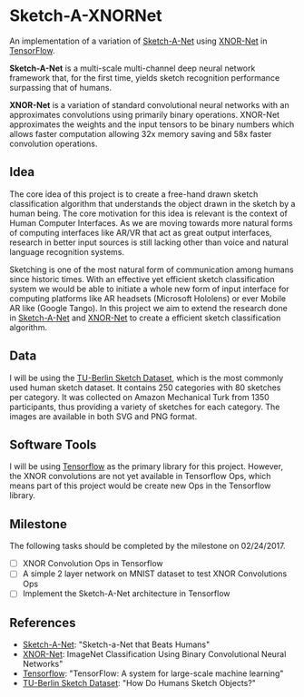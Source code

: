 # Sketch-A-XNORNet
An implementation of a variation of [Sketch-A-Net] using [XNOR-Net] in [TensorFlow].

**Sketch-A-Net** is a multi-scale multi-channel deep neural network framework that, for the first time, yields sketch recognition performance surpassing that of humans.

**XNOR-Net** is a variation of standard convolutional neural networks with an approximates convolutions using primarily binary operations. XNOR-Net approximates the weights and the input tensors to be binary numbers which allows faster computation allowing 32x memory saving and 58x faster convolution operations.

## Idea
The core idea of this project is to create a free-hand drawn sketch classification algorithm that understands the object drawn in the sketch by a human being. The core motivation for this idea is relevant is the context of Human Computer Interfaces. As we are moving towards more natural forms of computing interfaces like AR/VR that act as great output interfaces, research in better input sources is still lacking other than voice and natural language recognition systems. 

Sketching is one of the most natural form of communication among humans since historic times. With an effective yet efficient sketch classification system we would be able to initiate a whole new form of input interface for computing platforms like AR headsets (Microsoft Hololens) or ever Mobile AR like (Google Tango). In this project we aim to extend the research done in [Sketch-A-Net] and [XNOR-Net] to create a efficient sketch classification algorithm.

## Data
I will be using the [TU-Berlin Sketch Dataset], which is the most commonly used human sketch dataset. It contains 250 categories with 80 sketches per category. It was collected on Amazon Mechanical Turk from 1350 participants, thus providing a variety of sketches for each category. The images are available in both SVG and PNG format.

## Software Tools
I will be using [Tensorflow] as the primary library for this project. However, the XNOR convolutions are not yet available in Tensorflow Ops, which means part of this project would be create new Ops in the Tensorflow library.

## Milestone
The following tasks should be completed by the milestone on 02/24/2017.
- [ ] XNOR Convolution Ops in Tensorflow
- [ ] A simple 2 layer network on MNIST dataset to test XNOR Convolutions Ops
- [ ] Implement the Sketch-A-Net architecture in Tensorflow

## References
- [Sketch-A-Net]: "Sketch-a-Net that Beats Humans"
- [XNOR-Net]: ImageNet Classification Using Binary Convolutional Neural Networks"
- [Tensorflow]: "TensorFlow: A system for large-scale machine learning"
- [TU-Berlin Sketch Dataset]: "How Do Humans Sketch Objects?"

[Sketch-A-Net]: https://arxiv.org/abs/1501.07873 "Sketch-a-Net that Beats Humans"
[XNOR-Net]: https://arxiv.org/abs/1603.05279 "XNOR-Net: ImageNet Classification Using Binary Convolutional Neural Networks"
[Tensorflow]: https://arxiv.org/abs/1605.08695 "TensorFlow: A system for large-scale machine learning"
[TU-Berlin Sketch Dataset]: http://cybertron.cg.tu-berlin.de/eitz/projects/classifysketch/ "How Do Humans Sketch Objects?"
